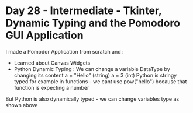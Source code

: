 # Day 28 - Intermediate - Tkinter, Dynamic Typing and the Pomodoro GUI Application
I made a Pomodor Application from scratch and :
- Learned about Canvas Widgets
- Python Dynamic Typing :
We can change a variable DataType by changing its content
a = "Hello" (string)
a = 3 (int)
Python is stringy typed for example in functions - we cant use pow("hello")
because that function is expecting a number 

But Python is also dynamically typed - we can change variables type as shown above